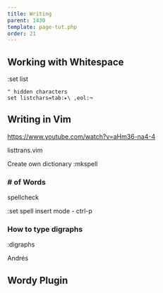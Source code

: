 ```yaml
---
title: Writing
parent: 1430
template: page-tut.php
order: 21
---
```


## Working with Whitespace

:set list

```
" hidden characters
set listchars=tab:▸\ ,eol:¬
```

## Writing in Vim

https://www.youtube.com/watch?v=aHm36-na4-4

listtrans.vim

Create own dictionary
:mkspell

### # of Words

spellcheck

:set spell
insert mode - ctrl-p

### How to type digraphs

:digraphs

Andrés

## Wordy Plugin
